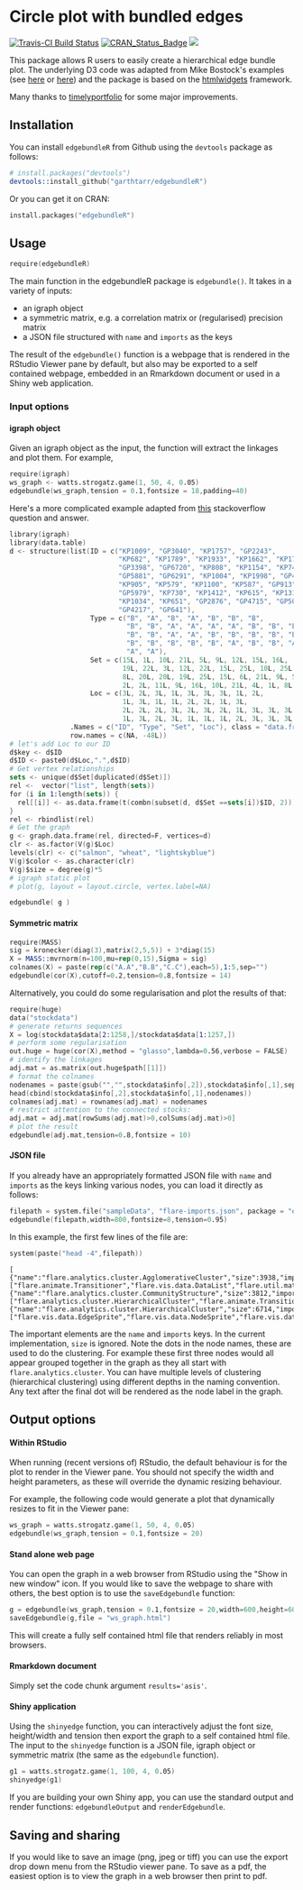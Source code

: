 # Circle plot with bundled edges

[![Travis-CI Build Status](https://travis-ci.org/garthtarr/edgebundleR.svg?branch=master)](https://travis-ci.org/garthtarr/edgebundleR) [![CRAN\_Status\_Badge](http://www.r-pkg.org/badges/version/edgebundleR)](http://cran.r-project.org/package=edgebundleR/) [![](http://cranlogs.r-pkg.org/badges/edgebundleR)](http://cran.r-project.org/package=edgebundleR)

This package allows R users to easily create a hierarchical edge bundle plot.  The underlying D3 code was adapted from  Mike Bostock's examples (see [here](http://bl.ocks.org/mbostock/7607999) or [here](https://mbostock.github.io/d3/talk/20111116/bundle.html)) and the package is based on the [htmlwidgets](https://github.com/ramnathv/htmlwidgets) framework.

Many thanks to [timelyportfolio](https://github.com/timelyportfolio) for some major improvements.

## Installation

You can install `edgebundleR` from Github using the `devtools` package as follows:

```s
# install.packages("devtools")
devtools::install_github("garthtarr/edgebundleR")
```

Or you can get it on CRAN:

```s
install.packages("edgebundleR")
```


## Usage

```s
require(edgebundleR)
```

The main function in the edgebundleR package is `edgebundle()`.  It takes in a variety of inputs:
 - an igraph object
 - a symmetric matrix, e.g. a correlation matrix or (regularised) precision matrix
 - a JSON file structured with `name` and `imports` as the keys


The result of the `edgebundle()` function is a webpage that is rendered in the RStudio Viewer pane by default, but also may be exported to a self contained webpage, embedded in an Rmarkdown document or used in a Shiny web application.

### Input options

#### igraph object

Given an igraph object as the input, the function will extract the linkages and plot them.  For example,

```s
require(igraph)
ws_graph <- watts.strogatz.game(1, 50, 4, 0.05)
edgebundle(ws_graph,tension = 0.1,fontsize = 18,padding=40)
```

Here's a more complicated example adapted from [this](http://stackoverflow.com/questions/30708674/network-chord-diagram-woes-in-r/32260962#32260962) stackoverflow question and answer.

```s
library(igraph)
library(data.table)
d <- structure(list(ID = c("KP1009", "GP3040", "KP1757", "GP2243",
                           "KP682", "KP1789", "KP1933", "KP1662", "KP1718", "GP3339", "GP4007",
                           "GP3398", "GP6720", "KP808", "KP1154", "KP748", "GP4263", "GP1132",
                           "GP5881", "GP6291", "KP1004", "KP1998", "GP4123", "GP5930", "KP1070",
                           "KP905", "KP579", "KP1100", "KP587", "GP913", "GP4864", "KP1513",
                           "GP5979", "KP730", "KP1412", "KP615", "KP1315", "KP993", "GP1521",
                           "KP1034", "KP651", "GP2876", "GP4715", "GP5056", "GP555", "GP408",
                           "GP4217", "GP641"),
                    Type = c("B", "A", "B", "A", "B", "B", "B",
                             "B", "B", "A", "A", "A", "A", "B", "B", "B", "A", "A", "A", "A",
                             "B", "B", "A", "A", "B", "B", "B", "B", "B", "A", "A", "B", "A",
                             "B", "B", "B", "B", "B", "A", "B", "B", "A", "A", "A", "A", "A",
                             "A", "A"),
                    Set = c(15L, 1L, 10L, 21L, 5L, 9L, 12L, 15L, 16L,
                            19L, 22L, 3L, 12L, 22L, 15L, 25L, 10L, 25L, 12L, 3L, 10L, 8L,
                            8L, 20L, 20L, 19L, 25L, 15L, 6L, 21L, 9L, 5L, 24L, 9L, 20L, 5L,
                            2L, 2L, 11L, 9L, 16L, 10L, 21L, 4L, 1L, 8L, 5L, 11L),
                    Loc = c(3L, 2L, 3L, 1L, 3L, 3L, 3L, 1L, 2L,
                            1L, 3L, 1L, 1L, 2L, 2L, 1L, 3L,
                            2L, 2L, 2L, 3L, 2L, 3L, 2L, 1L, 3L, 3L, 3L, 2L, 3L, 1L, 3L, 3L,
                            1L, 3L, 2L, 3L, 1L, 1L, 1L, 2L, 3L, 3L, 3L, 2L, 2L, 3L, 3L)),
               .Names = c("ID", "Type", "Set", "Loc"), class = "data.frame",
               row.names = c(NA, -48L))
# let's add Loc to our ID
d$key <- d$ID
d$ID <- paste0(d$Loc,".",d$ID)
# Get vertex relationships
sets <- unique(d$Set[duplicated(d$Set)])
rel <-  vector("list", length(sets))
for (i in 1:length(sets)) {
  rel[[i]] <- as.data.frame(t(combn(subset(d, d$Set ==sets[i])$ID, 2)))
}
rel <- rbindlist(rel)
# Get the graph
g <- graph.data.frame(rel, directed=F, vertices=d)
clr <- as.factor(V(g)$Loc)
levels(clr) <- c("salmon", "wheat", "lightskyblue")
V(g)$color <- as.character(clr)
V(g)$size = degree(g)*5
# igraph static plot
# plot(g, layout = layout.circle, vertex.label=NA)

edgebundle( g )
```

#### Symmetric matrix

```s
require(MASS)
sig = kronecker(diag(3),matrix(2,5,5)) + 3*diag(15)
X = MASS::mvrnorm(n=100,mu=rep(0,15),Sigma = sig)
colnames(X) = paste(rep(c("A.A","B.B","C.C"),each=5),1:5,sep="")
edgebundle(cor(X),cutoff=0.2,tension=0.8,fontsize = 14)
```

Alternatively, you could do some regularisation and plot the results of that:
```s
require(huge)
data("stockdata")
# generate returns sequences
X = log(stockdata$data[2:1258,]/stockdata$data[1:1257,])
# perform some regularisation
out.huge = huge(cor(X),method = "glasso",lambda=0.56,verbose = FALSE)
# identify the linkages
adj.mat = as.matrix(out.huge$path[[1]])
# format the colnames
nodenames = paste(gsub("","",stockdata$info[,2]),stockdata$info[,1],sep=".")
head(cbind(stockdata$info[,2],stockdata$info[,1],nodenames))
colnames(adj.mat) = rownames(adj.mat) = nodenames
# restrict attention to the connected stocks:
adj.mat = adj.mat[rowSums(adj.mat)>0,colSums(adj.mat)>0]
# plot the result
edgebundle(adj.mat,tension=0.8,fontsize = 10)
```


#### JSON file

If you already have an appropriately formatted JSON file with `name` and `imports` as the keys linking various nodes, you can load it directly as follows:

```s
filepath = system.file("sampleData", "flare-imports.json", package = "edgebundleR")
edgebundle(filepath,width=800,fontsize=8,tension=0.95)
```

In this example, the first few lines of the file are:

```s
system(paste("head -4",filepath))
```
```
[
{"name":"flare.analytics.cluster.AgglomerativeCluster","size":3938,"imports":["flare.animate.Transitioner","flare.vis.data.DataList","flare.util.math.IMatrix","flare.analytics.cluster.MergeEdge","flare.analytics.cluster.HierarchicalCluster","flare.vis.data.Data"]},
{"name":"flare.analytics.cluster.CommunityStructure","size":3812,"imports":["flare.analytics.cluster.HierarchicalCluster","flare.animate.Transitioner","flare.vis.data.DataList","flare.analytics.cluster.MergeEdge","flare.util.math.IMatrix"]},
{"name":"flare.analytics.cluster.HierarchicalCluster","size":6714,"imports":["flare.vis.data.EdgeSprite","flare.vis.data.NodeSprite","flare.vis.data.DataList","flare.vis.data.Tree","flare.util.Arrays","flare.analytics.cluster.MergeEdge","flare.util.Sort","flare.vis.operator.Operator","flare.util.Property","flare.vis.data.Data"]},
```

The important elements are the `name` and `imports` keys.  In the current implementation, `size` is ignored.  Note the dots in the node names, these are used to do the clustering.  For example these first three nodes would all appear grouped together in the graph as they all start with `flare.analytics.cluster`. You can have multiple levels of clustering (hierarchical clustering) using different depths in the naming convention.  Any text after the final dot will be rendered as the node label in the graph.

## Output options

#### Within RStudio

When running (recent versions of) RStudio, the default behaviour is for the plot to render in the Viewer pane.  You should not specify the width and height parameters, as these will override the dynamic resizing behaviour.

For example, the following code would generate a plot that dynamically resizes to fit in the Viewer pane:

```s
ws_graph = watts.strogatz.game(1, 50, 4, 0.05)
edgebundle(ws_graph,tension = 0.1,fontsize = 20)
```

#### Stand alone web page

You can open the graph in a web browser from RStudio using the "Show in new window" icon.  If you would like to save the webpage to share with others, the best option is to use the `saveEdgebundle` function:

```s
g = edgebundle(ws_graph,tension = 0.1,fontsize = 20,width=600,height=600)
saveEdgebundle(g,file = "ws_graph.html")
```

This will create a fully self contained html file that renders reliably in most browsers.

#### Rmarkdown document

Simply set the code chunk argument `results='asis'`.

#### Shiny application

Using the `shinyedge` function, you can interactively adjust the font size, height/width and tension then export the graph to a self contained html file.  The input to the `shinyedge` function is a JSON file, igraph object or symmetric matrix (the same as the `edgebundle` function).

```s
g1 = watts.strogatz.game(1, 100, 4, 0.05)
shinyedge(g1)
```

If you are building your own Shiny app, you can use the standard output and render functions: `edgebundleOutput` and `renderEdgebundle`.

## Saving and sharing

If you would like to save an image (png, jpeg or tiff) you can use the export drop down menu from the RStudio viewer pane.  To save as a pdf, the easiest option is to view the graph in a web browser then print to pdf.
